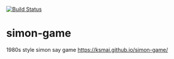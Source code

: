 [![Build Status](https://travis-ci.org/ksmai/simon-game.svg?branch=master)](https://travis-ci.org/ksmai/simon-game)

# simon-game
1980s style simon say game https://ksmai.github.io/simon-game/
